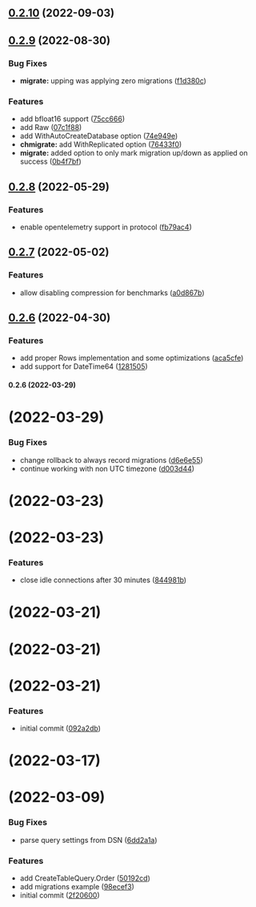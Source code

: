 ## [0.2.10](https://github.com/uptrace/go-clickhouse/compare/v0.2.9...v0.2.10) (2022-09-03)



## [0.2.9](https://github.com/uptrace/go-clickhouse/compare/v0.2.8...v0.2.9) (2022-08-30)


### Bug Fixes

* **migrate:** upping was applying zero migrations ([f1d380c](https://github.com/uptrace/go-clickhouse/commit/f1d380c16590cc2055274c2dc9418792682a8378))


### Features

* add bfloat16 support ([75cc666](https://github.com/uptrace/go-clickhouse/commit/75cc6664576884120b629f38a473135cbe5214bd))
* add Raw ([07c1f88](https://github.com/uptrace/go-clickhouse/commit/07c1f88173bb056e476b56d8a35dc3e5cf00c596))
* add WithAutoCreateDatabase option ([74e949e](https://github.com/uptrace/go-clickhouse/commit/74e949e01d00e10718d375b43c6f72269165a19d))
* **chmigrate:** add WithReplicated option ([76433f0](https://github.com/uptrace/go-clickhouse/commit/76433f0158277aaa93fec681bbfca7af623baf8a))
* **migrate:** added option to only mark migration up/down as applied on success ([0b4f7bf](https://github.com/uptrace/go-clickhouse/commit/0b4f7bf56588c1060375f094406fe530b7086dcf))



## [0.2.8](https://github.com/uptrace/go-clickhouse/compare/v0.2.7...v0.2.8) (2022-05-29)


### Features

* enable opentelemetry support in protocol ([fb79ac4](https://github.com/uptrace/go-clickhouse/commit/fb79ac4b753bbf6ea794acb1d86fd8d116cf539c))



## [0.2.7](https://github.com/uptrace/go-clickhouse/compare/v0.2.6...v0.2.7) (2022-05-02)


### Features

* allow disabling compression for benchmarks ([a0d867b](https://github.com/uptrace/go-clickhouse/commit/a0d867b5f4478ac4879e73e1c8bb7cf0a8565142))



## [0.2.6](https://github.com/uptrace/go-clickhouse/compare/v0.2.5...v0.2.6) (2022-04-30)


### Features

* add proper Rows implementation and some optimizations ([aca5cfe](https://github.com/uptrace/go-clickhouse/commit/aca5cfeb91514cf6dccb4ebc261755940b290449))
* add support for DateTime64 ([1281505](https://github.com/uptrace/go-clickhouse/commit/1281505a77f39e0ff3203eddd969fded776e72f0))



#### 0.2.6 (2022-03-29)

# [](https://github.com/uptrace/go-clickhouse/compare/v0.2.4...v) (2022-03-29)


### Bug Fixes

* change rollback to always record migrations ([d6e6e55](https://github.com/uptrace/go-clickhouse/commit/d6e6e55142d6cb369d838357a0700dd1becd50a8))
* continue working with non UTC timezone ([d003d44](https://github.com/uptrace/go-clickhouse/commit/d003d44e55049b612610d48607809fe3fff5f151))



# [](https://github.com/uptrace/go-clickhouse/compare/v0.2.3...v) (2022-03-23)



# [](https://github.com/uptrace/go-clickhouse/compare/v0.2.2...v) (2022-03-23)


### Features

* close idle connections after 30 minutes ([844981b](https://github.com/uptrace/go-clickhouse/commit/844981bf1a831ab476e8854d413d2ea31c087d42))



# [](https://github.com/uptrace/go-clickhouse/compare/v0.2.1...v) (2022-03-21)



# [](https://github.com/uptrace/go-clickhouse/compare/v0.2.0...v) (2022-03-21)



#  (2022-03-21)


### Features

* initial commit ([092a2db](https://github.com/uptrace/go-clickhouse/commit/092a2dbf28ca070bd6d6cc3426ecbc1d9bc02c6e))



# [](https://github.com/uptrace/go-clickhouse/compare/v0.1.0...v) (2022-03-17)



# (2022-03-09)

### Bug Fixes

- parse query settings from DSN
  ([6dd2a1a](https://github.com/uptrace/go-clickhouse/commit/6dd2a1adde7a6992d25bf319ce447556fd21aa39))

### Features

- add CreateTableQuery.Order
  ([50192cd](https://github.com/uptrace/go-clickhouse/commit/50192cd8fb1bb6aa65f50daee5e7b11435627255))
- add migrations example
  ([98ecef3](https://github.com/uptrace/go-clickhouse/commit/98ecef3fdb7b10dc947fccb31d641a4ebce2f650))
- initial commit
  ([2f20600](https://github.com/uptrace/go-clickhouse/commit/2f20600f5e4fc9a20e12f1f027e65e0c2bd4f046))
